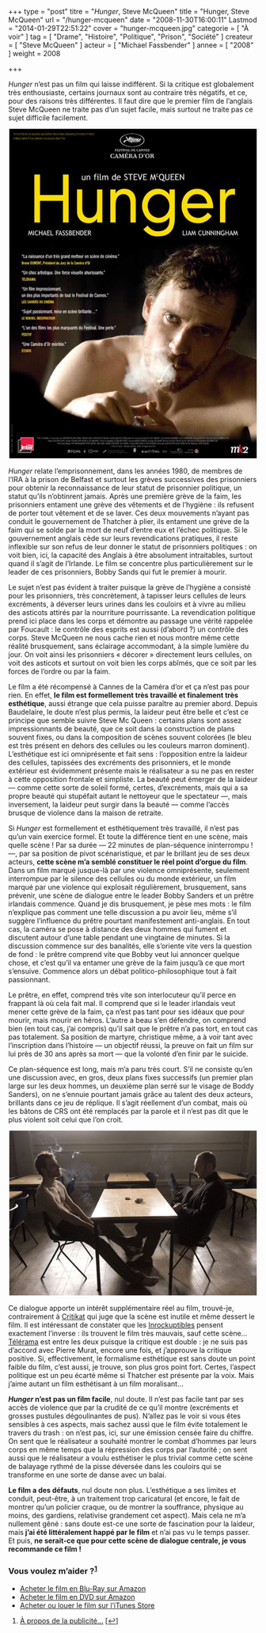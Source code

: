+++
type = "post"
titre = "<em>Hunger</em>, Steve McQueen"
title = "Hunger, Steve McQueen"
url = "/hunger-mcqueen"
date = "2008-11-30T16:00:11"
Lastmod = "2014-01-29T22:51:22"
cover = "hunger-mcqueen.jpg"
categorie = [ "À voir" ]
tag = [ "Drame", "Histoire", "Politique", "Prison", "Société" ]
createur = [ "Steve McQueen" ]
acteur = [ "Michael Fassbender" ]
annee = [ "2008" ]
weight = 2008

+++

<p><em>Hunger</em> n&rsquo;est pas un film qui laisse indifférent. Si la critique est globalement très enthousiaste, certains journaux sont au contraire très négatifs, et ce, pour des raisons très différentes. Il faut dire que le premier film de l&rsquo;anglais Steve McQueen ne traite pas d&rsquo;un sujet facile, mais surtout ne traite pas ce sujet difficile facilement.</p>
<p style="text-align: center;"><a href="http://www.allocine.fr/film/fichefilm_gen_cfilm=115096.html"><img class="size-full wp-image-962 aligncenter" title="hunger" src="hunger.jpg" alt="" width="500" height="666" /></a></p>
<p><em>Hunger</em> relate l&rsquo;emprisonnement, dans les années 1980, de membres de l&rsquo;IRA à la prison de Belfast et surtout les grèves successives des prisonniers pour obtenir la reconnaissance de leur statut de prisonnier politique, un statut qu&rsquo;ils n&rsquo;obtinrent jamais. Après une première grève de la faim, les prisonniers entament une grève des vêtements et de l&rsquo;hygiène : ils refusent de porter tout vêtement et de se laver. Ces deux mouvements n&rsquo;ayant pas conduit le gouvernement de Thatcher à plier, ils entament une grève de la faim qui se solde par la mort de neuf d&rsquo;entre eux et l&rsquo;échec politique. Si le gouvernement anglais cède sur leurs revendications pratiques, il reste inflexible sur son refus de leur donner le statut de prisonniers politiques : on voit bien, ici, la capacité des Anglais à être absolument intraitables, surtout quand il s&rsquo;agit de l&rsquo;Irlande. Le film se concentre plus particulièrement sur le leader de ces prisonniers, Bobby Sands qui fut le premier à mourir.</p>
<p>Le sujet n&rsquo;est pas évident à traiter puisque la grève de l&rsquo;hygiène a consisté pour les prisonniers, très concrètement, à tapisser leurs cellules de leurs excréments, à déverser leurs urines dans les couloirs et à vivre au milieu des asticots attirés par la nourriture pourrissante. La revendication politique prend ici place dans les corps et démontre au passage une vérité rappelée par Foucault : le contrôle des esprits est aussi (d&rsquo;abord ?) un contrôle des corps. Steve McQueen ne nous cache rien et nous montre même cette réalité brusquement, sans éclairage accommodant, à la simple lumière du jour. On voit ainsi les prisonniers &laquo;&nbsp;décorer&nbsp;&raquo; directement leurs cellules, on voit des asticots et surtout on voit bien les corps abîmés, que ce soit par les forces de l&rsquo;ordre ou par la faim.</p>
<p>Le film a été récompensé à Cannes de la Caméra d&rsquo;or et ça n&rsquo;est pas pour rien. En effet, <strong>le film est formellement très travaillé et finalement très esthétique</strong>, aussi étrange que cela puisse paraître au premier abord. Depuis Baudelaire, le doute n&rsquo;est plus permis, la laideur peut être belle et c&rsquo;est ce principe que semble suivre Steve Mc Queen : certains plans sont assez impressionnants de beauté, que ce soit dans la construction de plans souvent fixes, ou dans la composition de scènes souvent colorées (le bleu est très présent en dehors des cellules ou les couleurs marron dominent). L&rsquo;esthétique est ici omniprésente et fait sens : l&rsquo;opposition entre la laideur des cellules, tapissées des excréments des prisonniers, et le monde extérieur est évidemment présente mais le réalisateur a su ne pas en rester à cette opposition frontale et simpliste. La beauté peut émerger de la laideur — comme cette sorte de soleil formé, certes, d&rsquo;excréments, mais qui a sa propre beauté qui stupéfait autant le nettoyeur que le spectateur —, mais inversement, la laideur peut surgir dans la beauté — comme l&rsquo;accès brusque de violence dans la maison de retraite.</p>
<p>Si <em>Hunger</em> est formellement et esthétiquement très travaillé, il n&rsquo;est pas qu&rsquo;un vain exercice formel. Et toute la différence tient en une scène, mais quelle scène ! Par sa durée — 22 minutes de plan-séquence ininterrompu ! —, par sa position de pivot scénaristique, et par le brillant jeu de ses deux acteurs, <strong>cette scène m&rsquo;a semblé constituer le réel point d&rsquo;orgue du film</strong>. Dans un film marqué jusque-là par une violence omniprésente, seulement interrompue par le silence des cellules ou du monde extérieur, un film marqué par une violence qui explosait régulièrement, brusquement, sans prévenir, une scène de dialogue entre le leader Bobby Sanders et un prêtre irlandais commence. Quand je dis brusquement, je pèse mes mots : le film n&rsquo;explique pas comment une telle discussion a pu avoir lieu, même s&rsquo;il suggère l&rsquo;influence du prêtre pourtant manifestement anti-anglais. En tout cas, la caméra se pose à distance des deux hommes qui fument et discutent autour d&rsquo;une table pendant une vingtaine de minutes. Si la discussion commence sur des banalités, elle s&rsquo;oriente vite vers la question de fond : le prêtre comprend vite que Bobby veut lui annoncer quelque chose, et c&rsquo;est qu&rsquo;il va entamer une grève de la faim jusqu&rsquo;à ce que mort s&rsquo;ensuive. Commence alors un débat politico-philosophique tout à fait passionnant.</p>
<p>Le prêtre, en effet, comprend très vite son interlocuteur qu&rsquo;il perce en frappant là où cela fait mal. Il comprend que si le leader irlandais veut mener cette grève de la faim, ça n&rsquo;est pas tant pour ses idéaux que pour mourir, mais mourir en héros. L&rsquo;autre a beau s&rsquo;en défendre, on comprend bien (en tout cas, j&rsquo;ai compris) qu&rsquo;il sait que le prêtre n&rsquo;a pas tort, en tout cas pas totalement. Sa position de martyre, christique même, a à voir tant avec l&rsquo;inscription dans l&rsquo;histoire — un objectif réussi, la preuve on fait un film sur lui près de 30 ans après sa mort — que la volonté d&rsquo;en finir par le suicide.</p>
<p>Ce plan-séquence est long, mais m&rsquo;a paru très court. S&rsquo;il ne consiste qu&rsquo;en une discussion avec, en gros, deux plans fixes successifs (un premier plan large sur les deux hommes, un deuxième plan serré sur le visage de Boddy Sanders), on ne s&rsquo;ennuie pourtant jamais grâce au talent des deux acteurs, brillants dans ce jeu de réplique. Il s&rsquo;agit réellement d&rsquo;un combat, mais où les bâtons de CRS ont été remplacés par la parole et il n&rsquo;est pas dit que le plus violent soit celui que l&rsquo;on croit.</p>
<p style="text-align: center;"><img class="size-full wp-image-966 aligncenter" title="g169901101539107" src="g169901101539107.jpg" alt="" width="500" height="333" /></p>
<p>Ce dialogue apporte un intérêt supplémentaire réel au film, trouvé-je, contrairement à <a href="http://www.critikat.com/Hunger.html">Critikat</a> qui juge que la scène est inutile et même dessert le film. Il est intéressant de constater que les <a href="http://www.lesinrocks.com//hunger/?original_url=cine/cinema-article/critique/hunger/">Inrockuptibles</a> pensent exactement l&rsquo;inverse : ils trouvent le film très mauvais, sauf cette scène&#8230; <a href="http://www.telerama.fr/cinema/films/hunger,346656,critique.php">Télérama</a> est entre les deux puisque la critique est double : je ne suis pas d&rsquo;accord avec Pierre Murat, encore une fois, et j&rsquo;approuve la critique positive. Si, effectivement, le formalisme esthétique est sans doute un point faible du film, c&rsquo;est aussi, je trouve, son plus gros point fort. Certes, l&rsquo;aspect politique est un peu écarté même si Thatcher est présente par la voix. Mais j&rsquo;aime autant un film esthétisant à un film moralisant&#8230;</p>
<p><em><strong>H</strong><strong>unger</strong></em><strong> n&rsquo;est pas un film facile</strong>, nul doute. Il n&rsquo;est pas facile tant par ses accès de violence que par la crudité de ce qu&rsquo;il montre (excréments et grosses pustules dégoulinantes de pus). N&rsquo;allez pas le voir si vous êtes sensibles à ces aspects, mais sachez aussi que le film évite totalement le travers du trash : on n&rsquo;est pas, ici, sur une émission censée faire du chiffre. On sent que le réalisateur a souhaité montrer le combat d&rsquo;hommes par leurs corps en même temps que la répression des corps par l&rsquo;autorité ; on sent aussi que le réalisateur a voulu esthétiser le plus trivial comme cette scène de balayage rythmé de la pisse déversée dans les couloirs qui se transforme en une sorte de danse avec un balai.</p>
<p><strong>Le film a des défauts</strong>, nul doute non plus. L&rsquo;esthétique a ses limites et conduit, peut-être, à un traitement trop caricatural (et encore, le fait de montrer qu&rsquo;un policier craque, ou de montrer la souffrance, physique au moins, des gardiens, relativise grandement cet aspect). Mais cela ne m&rsquo;a nullement gêné : sans doute est-ce une sorte de fascination pour la laideur, mais<strong> j&rsquo;</strong><strong>ai été littéralement happé par le film</strong> et n&rsquo;ai pas vu le temps passer. Et puis, <strong>ne serait-ce que pour cette scène de dialogue centrale, je vous recommande ce film !</strong></p>
<div class="amazon">
<h3>Vous voulez m&rsquo;aider ?<sup><a href="#footnote_0_961" id="identifier_0_961" class="footnote-link footnote-identifier-link" title="&Agrave; propos de la publicit&eacute;&hellip;">1</a></sup></h3>
<ul>
<li><a href="http://www.amazon.fr/gp/product/B006QP0CAG/ref=as_li_ss_tl?ie=UTF8&tag=leblogdenic07-21&linkCode=as2&camp=1642&creative=19458&creativeASIN=B006QP0CAG">Acheter le film en Blu-Ray sur Amazon</a></li>
<li><a href="http://www.amazon.fr/gp/product/B006M44KCM/ref=as_li_ss_tl?ie=UTF8&tag=leblogdenic07-21&linkCode=as2&camp=1642&creative=19458&creativeASIN=B006M44KCM">Acheter le film en DVD sur Amazon</a></li>
<li><a href="https://itunes.apple.com/fr/movie/hunger-vost/id507658255">Acheter ou louer le film sur l&rsquo;iTunes Store</a></li>
</ul>
</div>
<ol class="footnotes"><li id="footnote_0_961" class="footnote"><a href="http://voiretmanger.fr/soutien/">À propos de la publicité…</a> [<a href="#identifier_0_961" class="footnote-link footnote-back-link">&#8617;</a>]</li></ol>

